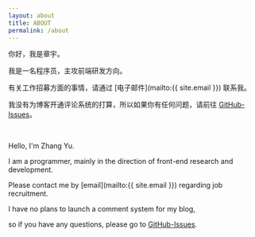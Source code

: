 ```yaml
---
layout: about
title: ABOUT
permalink: /about
---
```


你好，我是章宇。

我是一名程序员，主攻前端研发方向。

有关工作招募方面的事情，请通过 [电子邮件](mailto:{{ site.email }}) 联系我。

我没有为博客开通评论系统的打算，所以如果你有任何问题，请前往 [GitHub-Issues]。

<br/>

Hello, I'm Zhang Yu.

I am a programmer, mainly in the direction of front-end research and development.

Please contact me by [email](mailto:{{ site.email }}) regarding job recruitment.

I have no plans to launch a comment system for my blog,

so if you have any questions, please go to [GitHub-Issues].

[GitHub-Issues]: https://github.com/vincheung/vincheung.github.io/issues
